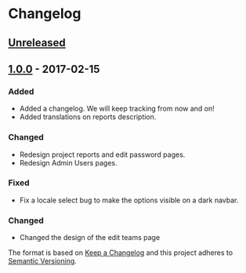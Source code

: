 # Changelog

## [Unreleased]

## [1.0.0] - 2017-02-15
### Added
- Added a changelog. We will keep tracking from now and on!
- Added translations on reports description. 

### Changed
- Redesign project reports and edit password pages.
- Redesign Admin Users pages.

### Fixed 
- Fix a locale select bug to make the options visible on a dark navbar.

### Changed
- Changed the design of the edit teams page

The format is based on [Keep a Changelog](http://keepachangelog.com)
and this project adheres to [Semantic Versioning](http://semver.org).

[Unreleased]: https://github.com/Codeminer42/cm42-central/compare/v1.0.0...HEAD
[1.0.0]: https://github.com/Codeminer42/cm42-central/tree/v1.0.0
 
